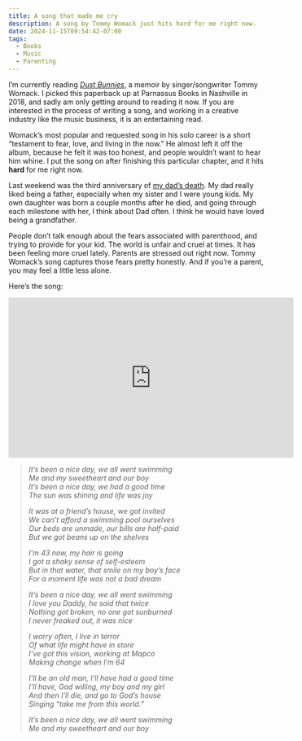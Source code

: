 ```yaml
---
title: A song that made me cry
description: A song by Tommy Womack just hits hard for me right now.
date: 2024-11-15T09:54:42-07:00
tags:
  - Books
  - Music
  - Parenting
---
```


I’m currently reading *[Dust Bunnies](https://bookshop.org/a/21729/9780692180570)*, a memoir by singer/songwriter Tommy Womack. I picked this paperback up at Parnassus Books in Nashville in 2018, and sadly am only getting around to reading it now. If you are interested in the process of writing a song, and working in a creative industry like the music business, it is an entertaining read.

Womack’s most popular and requested song in his solo career is a short “testament to fear, love, and living in the now.” He almost left it off the album, because he felt it was too honest, and people wouldn’t want to hear him whine. I put the song on after finishing this particular chapter, and it hits **hard** for me right now.

Last weekend was the third anniversary of [my dad’s death](/posts/2021-boone.html). My dad really liked being a father, especially when my sister and I were young kids. My own daughter was born a couple months after he died, and going through each milestone with her, I think about Dad often. I think he would have loved being a grandfather.

People don’t talk enough about the fears associated with parenthood, and trying to provide for your kid. The world is unfair and cruel at times. It has been feeling more cruel lately. Parents are stressed out right now. Tommy Womack’s song captures those fears pretty honestly. And if you’re a parent, you may feel a little less alone.

Here’s the song:

<iframe width="560" height="315" src="https://www.youtube-nocookie.com/embed/77u3W6fyKt0?si=hZapGiKpArL1Kbbw" title="YouTube video player" frameborder="0" allow="accelerometer; autoplay; clipboard-write; encrypted-media; gyroscope; picture-in-picture; web-share" referrerpolicy="strict-origin-when-cross-origin" allowfullscreen></iframe>

<blockquote>
<p style="font-style: italic">It’s been a nice day, we all went swimming<br/>
Me and my sweetheart and our boy<br/>
It’s been a nice day, we had a good time<br/>
The sun was shining and life was joy</p>

<p style="font-style: italic">It was at a friend’s house, we got invited<br/>
We can’t afford a swimming pool ourselves<br/>
Our beds are unmade, our bills are half-paid<br/>
But we got beans up on the shelves</p>

<p style="font-style: italic">I’m 43 now, my hair is going<br/>
I got a shaky sense of self-esteem<br/>
But in that water, that smile on my boy’s face<br/>
For a moment life was not a bad dream</p>

<p style="font-style: italic">It’s been a nice day, we all went swimming<br/>
I love you Daddy, he said that twice<br/>
Nothing got broken, no one got sunburned<br/>
I never freaked out, it was nice</p>

<p style="font-style: italic">I worry often, I live in terror<br/>
Of what life might have in store<br/>
I’ve got this vision, working at Mapco<br/>
Making change when I’m 64</p>

<p style="font-style: italic">I’ll be an old man, I’ll have had a good time<br/>
I’ll have, God willing, my boy and my girl<br/>
And then I’ll die, and go to God’s house<br/>
Singing “take me from this world.”</p>

<p style="font-style: italic">It’s been a nice day, we all went swimming<br/>
Me and my sweetheart and our boy</p>
</blockquote>